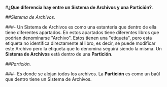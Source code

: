 #**¿Que diferencia hay entre un Sistema de Archivos y una Partición?**.

##*Sistema de Archivos.*

###- Un Sistema de Archivos es como una estanteria que dentro de ella tiene diferentes apartados. En estos apartados tiene diferentes libros
  que podrian denominarse "Archivo". Estos tienen una "etiqueta", pero esta etiqueta no identifica directamente al libro, es decir, se 
  puede modificar este Archivo pero la etiqueta que lo denomina seguirá siendo la misma.
  Un **Sistema de Archivos** está dentro de una **Partición**.
  
##*Partición.*  
  
###- Es donde se alojan todos los archivos. La **Partición** es como un baúl que dentro tiene un Sistema de Archivos.
